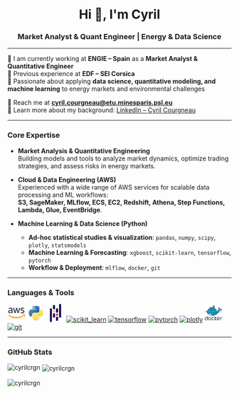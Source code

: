 <h1 align="center">Hi 👋, I'm Cyril</h1>
<h3 align="center">Market Analyst & Quant Engineer | Energy & Data Science</h3>

---

🔹 I am currently working at **ENGIE – Spain** as a **Market Analyst & Quantitative Engineer**  
🔹 Previous experience at **EDF – SEI Corsica**  
🔹 Passionate about applying **data science, quantitative modeling, and machine learning** to energy markets and environmental challenges  

📩 Reach me at **cyril.courgneau@etu.minesparis.psl.eu**  
🔗 Learn more about my background: [LinkedIn – Cyril Courgneau](https://www.linkedin.com/in/cyril-courgneau/)  

---

<h3 align="left">Core Expertise</h3>

- **Market Analysis & Quantitative Engineering**  
  Building models and tools to analyze market dynamics, optimize trading strategies, and assess risks in energy markets.  

- **Cloud & Data Engineering (AWS)**  
  Experienced with a wide range of AWS services for scalable data processing and ML workflows:  
  **S3, SageMaker, MLflow, ECS, EC2, Redshift, Athena, Step Functions, Lambda, Glue, EventBridge**.  

- **Machine Learning & Data Science (Python)**  
  - **Ad-hoc statistical studies & visualization**: `pandas`, `numpy`, `scipy`, `plotly`, `statsmodels`  
  - **Machine Learning & Forecasting**: `xgboost`, `scikit-learn`, `tensorflow`, `pytorch`  
  - **Workflow & Deployment**: `mlflow`, `docker`, `git`  

---

<h3 align="left">Languages & Tools</h3>
<p align="left">
<a href="https://aws.amazon.com" target="_blank"><img src="https://raw.githubusercontent.com/devicons/devicon/master/icons/amazonwebservices/amazonwebservices-original-wordmark.svg" alt="aws" width="40" height="40"/></a>
<a href="https://www.python.org" target="_blank"><img src="https://raw.githubusercontent.com/devicons/devicon/master/icons/python/python-original.svg" alt="python" width="40" height="40"/></a>
<a href="https://pandas.pydata.org/" target="_blank"><img src="https://raw.githubusercontent.com/devicons/devicon/master/icons/pandas/pandas-original.svg" alt="pandas" width="40" height="40"/></a>
<a href="https://scikit-learn.org/" target="_blank"><img src="https://upload.wikimedia.org/wikipedia/commons/0/05/Scikit_learn_logo_small.svg" alt="scikit_learn" width="40" height="40"/></a>
<a href="https://www.tensorflow.org/" target="_blank"><img src="https://www.vectorlogo.zone/logos/tensorflow/tensorflow-icon.svg" alt="tensorflow" width="40" height="40"/></a>
<a href="https://pytorch.org/" target="_blank"><img src="https://www.vectorlogo.zone/logos/pytorch/pytorch-icon.svg" alt="pytorch" width="40" height="40"/></a>
<a href="https://plotly.com/" target="_blank"><img src="https://raw.githubusercontent.com/github/explore/main/topics/plotly/plotly.png" alt="plotly" width="40" height="40"/></a>
<a href="https://www.docker.com/" target="_blank"><img src="https://raw.githubusercontent.com/devicons/devicon/master/icons/docker/docker-original-wordmark.svg" alt="docker" width="40" height="40"/></a>
<a href="https://git-scm.com/" target="_blank"><img src="https://www.vectorlogo.zone/logos/git-scm/git-scm-icon.svg" alt="git" width="40" height="40"/></a>
</p>

---

<h3 align="left">GitHub Stats</h3>

<p><img align="left" src="https://github-readme-stats.vercel.app/api/top-langs?username=cyrilcrgn&show_icons=true&locale=en&layout=compact" alt="cyrilcrgn" /></p>

<p>&nbsp;<img align="center" src="https://github-readme-stats.vercel.app/api?username=cyrilcrgn&show_icons=true&locale=en" alt="cyrilcrgn" /></p>

<p><img align="center" src="https://github-readme-streak-stats.herokuapp.com/?user=cyrilcrgn&" alt="cyrilcrgn" /></p>
